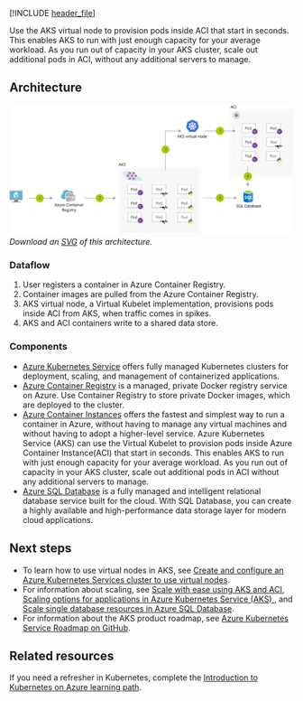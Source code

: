 [!INCLUDE [header_file](../../../includes/sol-idea-header.md)]

Use the AKS virtual node to provision pods inside ACI that start in seconds. This enables AKS to run with just enough capacity for your average workload. As you run out of capacity in your AKS cluster, scale out additional pods in ACI, without any additional servers to manage.

## Architecture

![Architecture Diagram](../media/scale-using-aks-with-aci.png)
*Download an [SVG](../media/scale-using-aks-with-aci.svg) of this architecture.*

### Dataflow

1. User registers a container in Azure Container Registry.
1. Container images are pulled from the Azure Container Registry.
1. AKS virtual node, a Virtual Kubelet implementation, provisions pods inside ACI from AKS, when traffic comes in spikes.
1. AKS and ACI containers write to a shared data store.

### Components

- [Azure Kubernetes Service](https://azure.microsoft.com/services/kubernetes-service/) offers fully managed Kubernetes clusters for deployment, scaling, and management of containerized applications.
- [Azure Container Registry](https://azure.microsoft.com/services/container-registry/) is a managed, private Docker registry service on Azure. Use Container Registry to store private Docker images, which are deployed to the cluster.
- [Azure Container Instances](https://azure.microsoft.com/services/container-instances/) offers the fastest and simplest way to run a container in Azure, without having to manage any virtual machines and without having to adopt a higher-level service. Azure Kubernetes Service (AKS) can use the Virtual Kubelet to provision pods inside Azure Container Instance(ACI) that start in seconds. This enables AKS to run with just enough capacity for your average workload. As you run out of capacity in your AKS cluster, scale out additional pods in ACI without any additional servers to manage.
- [Azure SQL Database](https://azure.microsoft.com/services/sql-database/) is a fully managed and intelligent relational database service built for the cloud. With SQL Database, you can create a highly available and high-performance data storage layer for modern cloud applications.

## Next steps

- To learn how to use virtual nodes in AKS, see [Create and configure an Azure Kubernetes Services cluster to use virtual nodes](/azure/aks/virtual-nodes).
- For information about scaling, see [Scale with ease using AKS and ACI](https://azure.microsoft.com/resources/scale-with-ease-using-aks-and-aci), [Scaling options for applications in Azure Kubernetes Service (AKS) ](/azure/aks/concepts-scale), and [Scale single database resources in Azure SQL Database](/azure/azure-sql/database/single-database-scale).
- For information about the AKS product roadmap, see [Azure Kubernetes Service Roadmap on GitHub](https://github.com/Azure/AKS/projects/1).

## Related resources

If you need a refresher in Kubernetes, complete the [Introduction to Kubernetes on Azure learning path](/learn/paths/intro-to-kubernetes-on-azure).
